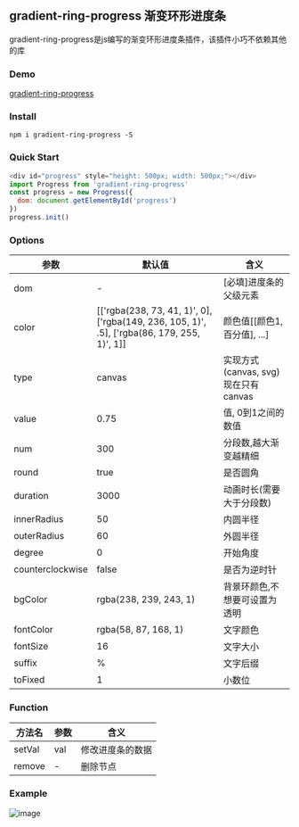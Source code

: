 ## gradient-ring-progress 渐变环形进度条

gradient-ring-progress是js编写的渐变环形进度条插件，该插件小巧不依赖其他的库
### Demo
[gradient-ring-progress](https://progress.lap.360.cn/)
### Install
```
npm i gradient-ring-progress -S
```
### Quick Start
``` JavaScript
<div id="progress" style="height: 500px; width: 500px;"></div>
import Progress from 'gradient-ring-progress'
const progress = new Progress({
  dom: document.getElementById('progress')
})
progress.init()
```
### Options

参数 | 默认值 | 含义
---|---|---
dom | - |[必填]进度条的父级元素
color | [['rgba(238, 73, 41, 1)', 0], ['rgba(149, 236, 105, 1)', .5], ['rgba(86, 179, 255, 1)', 1]] | 颜色值[[颜色1,百分值], ...] 
type | canvas | 实现方式(canvas, svg) 现在只有canvas
value | 0.75 | 值, 0到1之间的数值
num | 300 | 分段数,越大渐变越精细
round | true | 是否圆角
duration | 3000 | 动画时长(需要大于分段数)
innerRadius | 50 | 内圆半径
outerRadius | 60 | 外圆半径
degree | 0 | 开始角度
counterclockwise | false | 是否为逆时针
bgColor | rgba(238, 239, 243, 1) | 背景环颜色,不想要可设置为透明
fontColor | rgba(58, 87, 168, 1) | 文字颜色
fontSize | 16 | 文字大小
suffix | % | 文字后缀
toFixed | 1 | 小数位

### Function

方法名 | 参数 | 含义
---|---|---
setVal | val | 修改进度条的数据
remove | - | 删除节点

### Example
![image](https://note.youdao.com/favicon.ico)